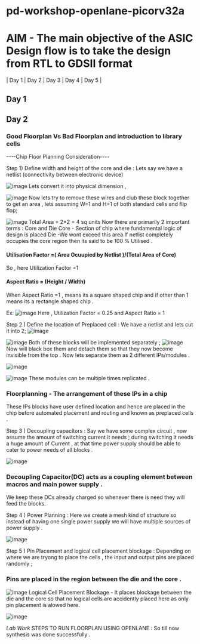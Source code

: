 # pd-workshop-openlane-picorv32a
# AIM - The main objective of the ASIC Design flow is to take the design from RTL to GDSII format
| Day 1 | Day 2 | Day 3 | Day 4 | Day 5 |

## Day 1
## Day 2
### Good Floorplan Vs Bad Floorplan and introduction to library cells 
----Chip Floor Planning Consideration----

Step 1) Define width and height of the core and die :
 Lets say we have a netlist (connectivity between electronic device)

 ![image](https://github.com/deekshat31/pd-workshop-openlane-picorv32a/assets/168093649/ebf00b06-6571-4d4c-8506-264d326eb2c5)
 Lets convert it into physical dimension ,

 ![image](https://github.com/deekshat31/pd-workshop-openlane-picorv32a/assets/168093649/3111d40e-1a23-4ce1-a022-8c634be4e12c)
Now lets try to remove these wires and club these block together to get an area , lets assuming W=1 and H=1 of both standard cells and flip flop;

![image](https://github.com/deekshat31/pd-workshop-openlane-picorv32a/assets/168093649/2431ce5b-72f6-4359-aa32-d0743dbb60fc)
Total Area = 2*2 = 4 sq units
Now there are primarily 2 important terms : Core and Die 
Core - Section of chip where fundamental logic of design is placed 
Die -We wont exceed this area
If netlist completely occupies the core region then its said to be 100 % Utilised . 
#### Utilisation Factor =( Area Ocuupied by Netlist )/(Total Area of Core)
So , here Utilization Factor =1
#### Aspect Ratio = (Height / Width)
When Aspect Ratio =1 , means its a square shaped chip and if other than 1 means its a rectangle shaped chip . 

Ex: ![image](https://github.com/deekshat31/pd-workshop-openlane-picorv32a/assets/168093649/2058a5e4-3442-48f9-92a0-ef4d93464266)
Here , Utilization Factor = 0.25 and Aspect Ratio = 1

Step 2 ) Define the location of Preplaced cell :
We have a netlist and lets cut it into 2;
![image](https://github.com/deekshat31/pd-workshop-openlane-picorv32a/assets/168093649/8b928864-2294-48c5-a06b-1f3b8265f844)

![image](https://github.com/deekshat31/pd-workshop-openlane-picorv32a/assets/168093649/4b39738d-380e-431b-90f1-1da0a36c3305)
Both of these blocks will be implemented separately ;
![image](https://github.com/deekshat31/pd-workshop-openlane-picorv32a/assets/168093649/9f1b5a15-3017-4d79-8820-9b90f583d469)
Now will black box them and detach them  so that they now become invisible from the top . Now lets separate them as 2 different IPs/modules .

![image](https://github.com/deekshat31/pd-workshop-openlane-picorv32a/assets/168093649/89825352-176e-4ba9-acfb-9b307c969d0b)

![image](https://github.com/deekshat31/pd-workshop-openlane-picorv32a/assets/168093649/e87ed8b5-8b9f-4a02-ab00-ee3a02bf2f3e)
These modules can be multiple times replicated .
### Floorplanning - The arrangement of these IPs in a chip 
These IPs blocks have user defined location and hence are placed in the chip before automated placement and routing and known as preplaced cells .

Step 3 ) Decoupling capacitors :
Say we have some complex circuit , now assume the amount of switching current it needs ; during switching it needs a huge amount of Current , at that time power supply should be able 
to cater to power needs of all blocks .

![image](https://github.com/deekshat31/pd-workshop-openlane-picorv32a/assets/168093649/e8bd2af9-de0d-4ca1-8893-59941b107cb6)
### Decoupling Capacitor(DC) acts as a coupling element between macros and main power supply .
We keep these DCs already charged so whenever there is need they will feed the blocks.

Step 4 ) Power Planning :
Here we create a mesh kind of  structure so instead of having one single power supply we will have multiple sources of power supply .

![image](https://github.com/deekshat31/pd-workshop-openlane-picorv32a/assets/168093649/a7cd401d-db56-4428-88d2-2bd2df9a02b0)

Step 5 ) Pin Placement and logical cell placement blockage :
Depending on where we are tryong to place the cells , the input and output pins are placed randomly ;
### Pins are placed in the region between the die and the core .

![image](https://github.com/deekshat31/pd-workshop-openlane-picorv32a/assets/168093649/86146391-1f89-4f33-aaa5-54b3c44d9d58)
Logical Cell Placement Blockage - It places blockage between the die and the core so that no logical cells are accidently placed here as only pin placement is alowed here.

![image](https://github.com/deekshat31/pd-workshop-openlane-picorv32a/assets/168093649/51eca152-9e59-4f76-afaa-c10e3c098d04)

*Lab Work*
STEPS TO RUN FLOORPLAN USING OPENLANE :
So till now synthesis was done successfully .














